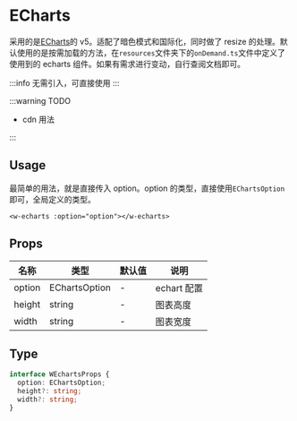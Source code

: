 # ECharts

采用的是[ECharts](https://github.com/apache/echarts)的 v5。适配了暗色模式和国际化，同时做了 resize 的处理。默认使用的是按需加载的方法，在`resources`文件夹下的`onDemand.ts`文件中定义了使用到的 echarts 组件。如果有需求进行变动，自行查阅文档即可。

:::info
无需引入，可直接使用
:::

:::warning
TODO

- cdn 用法

:::

## Usage

最简单的用法，就是直接传入 option。option 的类型，直接使用`EChartsOption`即可，全局定义的类型。

```vue
<w-echarts :option="option"></w-echarts>
```

## Props

| 名称   | 类型          | 默认值 | 说明        |
| ------ | ------------- | ------ | ----------- |
| option | EChartsOption | -      | echart 配置 |
| height | string        | -      | 图表高度    |
| width  | string        | -      | 图表宽度    |

## Type

```ts
interface WEchartsProps {
  option: EChartsOption;
  height?: string;
  width?: string;
}
```
